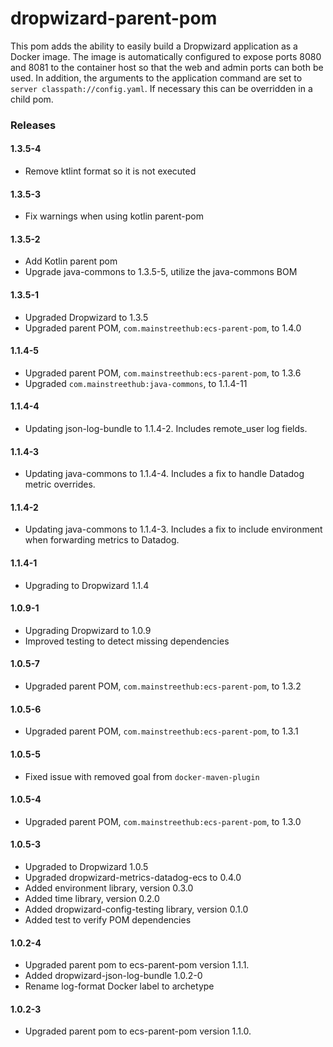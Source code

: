 # dropwizard-parent-pom
This pom adds the ability to easily build a Dropwizard application as a Docker
image.  The image is automatically configured to expose ports 8080 and 8081 to
the container host so that the web and admin ports can both be used.  In
addition, the arguments to the application command are set to
`server classpath://config.yaml`.  If necessary this can be overridden in a
child pom.

### Releases

#### 1.3.5-4
* Remove ktlint format so it is not executed

#### 1.3.5-3
* Fix warnings when using kotlin parent-pom

#### 1.3.5-2
* Add Kotlin parent pom
* Upgrade java-commons to 1.3.5-5, utilize the java-commons BOM

#### 1.3.5-1
* Upgraded Dropwizard to 1.3.5
* Upgraded parent POM, `com.mainstreethub:ecs-parent-pom`, to 1.4.0

#### 1.1.4-5
* Upgraded parent POM, `com.mainstreethub:ecs-parent-pom`, to 1.3.6
* Upgraded `com.mainstreethub:java-commons`, to 1.1.4-11

#### 1.1.4-4
* Updating json-log-bundle to 1.1.4-2. Includes remote_user log fields.

#### 1.1.4-3
* Updating java-commons to 1.1.4-4. Includes a fix to handle Datadog metric overrides.

#### 1.1.4-2
* Updating java-commons to 1.1.4-3. Includes a fix to include environment when forwarding metrics to Datadog.

#### 1.1.4-1
* Upgrading to Dropwizard 1.1.4

#### 1.0.9-1
* Upgrading Dropwizard to 1.0.9
* Improved testing to detect missing dependencies

#### 1.0.5-7
* Upgraded parent POM, `com.mainstreethub:ecs-parent-pom`, to 1.3.2

#### 1.0.5-6
* Upgraded parent POM, `com.mainstreethub:ecs-parent-pom`, to 1.3.1

#### 1.0.5-5
* Fixed issue with removed goal from `docker-maven-plugin`

#### 1.0.5-4
* Upgraded parent POM, `com.mainstreethub:ecs-parent-pom`, to 1.3.0

#### 1.0.5-3
* Upgraded to Dropwizard 1.0.5
* Upgraded dropwizard-metrics-datadog-ecs to 0.4.0
* Added environment library, version 0.3.0
* Added time library, version 0.2.0
* Added dropwizard-config-testing library, version 0.1.0
* Added test to verify POM dependencies

#### 1.0.2-4
* Upgraded parent pom to ecs-parent-pom version 1.1.1.
* Added dropwizard-json-log-bundle 1.0.2-0
* Rename log-format Docker label to archetype

#### 1.0.2-3
* Upgraded parent pom to ecs-parent-pom version 1.1.0.